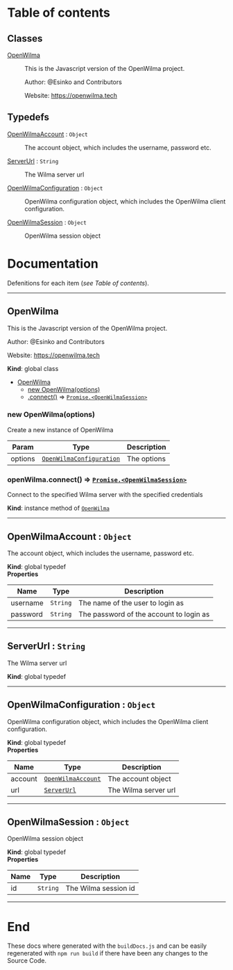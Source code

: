 # Table of contents
## Classes

<dl>
<dt><a href="#OpenWilma">OpenWilma</a></dt>
<dd><p>This is the Javascript version of the OpenWilma project.</p>
<p>Author: @Esinko and Contributors </p>
<p>Website: <a href="https://openwilma.tech">https://openwilma.tech</a></p>
</dd>
</dl>

## Typedefs

<dl>
<dt><a href="#OpenWilmaAccount">OpenWilmaAccount</a> : <code>Object</code></dt>
<dd><p>The account object, which includes the username, password etc.</p>
</dd>
<dt><a href="#ServerUrl">ServerUrl</a> : <code>String</code></dt>
<dd><p>The Wilma server url</p>
</dd>
<dt><a href="#OpenWilmaConfiguration">OpenWilmaConfiguration</a> : <code>Object</code></dt>
<dd><p>OpenWilma configuration object, which includes the OpenWilma client configuration.</p>
</dd>
<dt><a href="#OpenWilmaSession">OpenWilmaSession</a> : <code>Object</code></dt>
<dd><p>OpenWilma session object</p>
</dd>
</dl>


# Documentation
Defenitions for each item (*see Table of contents*).<br>

---
## OpenWilma
This is the Javascript version of the OpenWilma project.Author: @Esinko and Contributors Website: https://openwilma.tech

**Kind**: global class  

* [OpenWilma](#OpenWilma)
    * [new OpenWilma(options)](#new_OpenWilma_new)
    * [.connect()](#OpenWilma+connect) ⇒ [<code>Promise.&lt;OpenWilmaSession&gt;</code>](#OpenWilmaSession)

<a name="new_OpenWilma_new"></a>

### new OpenWilma(options)
Create a new instance of OpenWilma


| Param | Type | Description |
| --- | --- | --- |
| options | [<code>OpenWilmaConfiguration</code>](#OpenWilmaConfiguration) | The options |

<a name="OpenWilma+connect"></a>

### openWilma.connect() ⇒ [<code>Promise.&lt;OpenWilmaSession&gt;</code>](#OpenWilmaSession)
Connect to the specified Wilma server with the specified credentials

**Kind**: instance method of [<code>OpenWilma</code>](#OpenWilma)  
<a name="OpenWilmaAccount"></a>

---
## OpenWilmaAccount : <code>Object</code>
The account object, which includes the username, password etc.

**Kind**: global typedef  
**Properties**

| Name | Type | Description |
| --- | --- | --- |
| username | <code>String</code> | The name of the user to login as |
| password | <code>String</code> | The password of the account to login as |

<a name="ServerUrl"></a>

---
## ServerUrl : <code>String</code>
The Wilma server url

**Kind**: global typedef  
<a name="OpenWilmaConfiguration"></a>

---
## OpenWilmaConfiguration : <code>Object</code>
OpenWilma configuration object, which includes the OpenWilma client configuration.

**Kind**: global typedef  
**Properties**

| Name | Type | Description |
| --- | --- | --- |
| account | [<code>OpenWilmaAccount</code>](#OpenWilmaAccount) | The account object |
| url | [<code>ServerUrl</code>](#ServerUrl) | The Wilma server url |

<a name="OpenWilmaSession"></a>

---
## OpenWilmaSession : <code>Object</code>
OpenWilma session object

**Kind**: global typedef  
**Properties**

| Name | Type | Description |
| --- | --- | --- |
| id | <code>String</code> | The Wilma session id |


---
# End
These docs where generated with the ```buildDocs.js``` and can be easily regenerated with ```npm run build``` if there have been any changes to the Source Code.